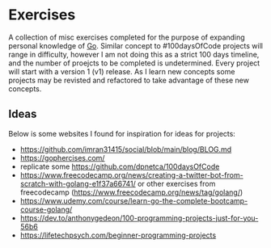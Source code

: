 # Exercises

A collection of misc exercises completed for the purpose of expanding personal knowledge of [Go](https://go.dev/). Similar concept to #100daysOfCode projects will range in difficulty, however I am not doing this as a strict 100 days timeline, and the number of proejcts to be completed is undetermined.  Every project will start with a version 1 (v1) release.  As I learn new concepts some projects may be revisted and refactored to take advantage of these new concepts. 


## Ideas
Below is some websites I found for inspiration for ideas for projects:
- https://github.com/imran31415/social/blob/main/blog/BLOG.md
- https://gophercises.com/
- replicate some https://github.com/dpnetca/100daysOfCode
- https://www.freecodecamp.org/news/creating-a-twitter-bot-from-scratch-with-golang-e1f37a66741/ or other exercises from freecodecamp (https://www.freecodecamp.org/news/tag/golang/)
- https://www.udemy.com/course/learn-go-the-complete-bootcamp-course-golang/
- https://dev.to/anthonygedeon/100-programming-projects-just-for-you-56b6
- https://lifetechpsych.com/beginner-programming-projects

